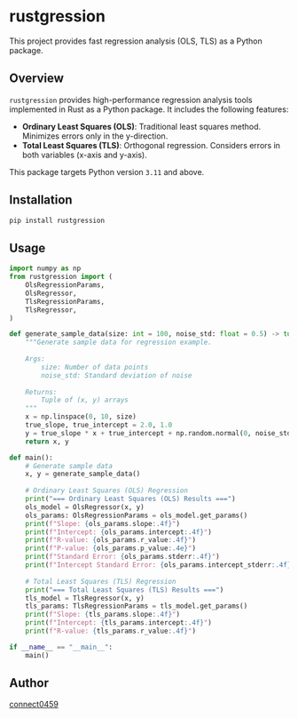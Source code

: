# rustgression

This project provides fast regression analysis (OLS, TLS) as a Python package.

## Overview

`rustgression` provides high-performance regression analysis tools implemented in Rust as a Python package.
It includes the following features:

- **Ordinary Least Squares (OLS)**: Traditional least squares method. Minimizes errors only in the y-direction.
- **Total Least Squares (TLS)**: Orthogonal regression. Considers errors in both variables (x-axis and y-axis).

This package targets Python version `3.11` and above.

## Installation

```bash
pip install rustgression
```

## Usage

```python
import numpy as np
from rustgression import (
    OlsRegressionParams,
    OlsRegressor,
    TlsRegressionParams,
    TlsRegressor,
)

def generate_sample_data(size: int = 100, noise_std: float = 0.5) -> tuple[np.ndarray, np.ndarray]:
    """Generate sample data for regression example.
    
    Args:
        size: Number of data points
        noise_std: Standard deviation of noise
    
    Returns:
        Tuple of (x, y) arrays
    """
    x = np.linspace(0, 10, size)
    true_slope, true_intercept = 2.0, 1.0
    y = true_slope * x + true_intercept + np.random.normal(0, noise_std, size)
    return x, y

def main():
    # Generate sample data
    x, y = generate_sample_data()
    
    # Ordinary Least Squares (OLS) Regression
    print("=== Ordinary Least Squares (OLS) Results ===")
    ols_model = OlsRegressor(x, y)
    ols_params: OlsRegressionParams = ols_model.get_params()
    print(f"Slope: {ols_params.slope:.4f}")
    print(f"Intercept: {ols_params.intercept:.4f}")
    print(f"R-value: {ols_params.r_value:.4f}")
    print(f"P-value: {ols_params.p_value:.4e}")
    print(f"Standard Error: {ols_params.stderr:.4f}")
    print(f"Intercept Standard Error: {ols_params.intercept_stderr:.4f}\n")
    
    # Total Least Squares (TLS) Regression
    print("=== Total Least Squares (TLS) Results ===")
    tls_model = TlsRegressor(x, y)
    tls_params: TlsRegressionParams = tls_model.get_params()
    print(f"Slope: {tls_params.slope:.4f}")
    print(f"Intercept: {tls_params.intercept:.4f}")
    print(f"R-value: {tls_params.r_value:.4f}")

if __name__ == "__main__":
    main()
```

## Author

[connect0459](https://github.com/connect0459)

